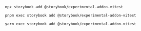 ```shell renderer="common" language="js" packageManager="npx"
npx storybook add @storybook/experimental-addon-vitest
```

```shell renderer="common" language="js" packageManager="pnpm"
pnpm exec storybook add @storybook/experimental-addon-vitest
```

```shell renderer="common" language="js" packageManager="yarn"
yarn exec storybook add @storybook/experimental-addon-vitest
```
